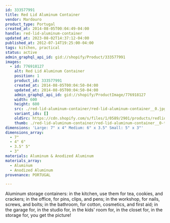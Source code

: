 ```yaml
---
id: 333577991
title: Red Lid Aluminum Container
vendor: Mardouro
product_type: Portugal
created_at: 2014-08-05T00:04:49-04:00
handle: red-lid-aluminum-container
updated_at: 2023-08-02T14:37:12-04:00
published_at: 2012-07-14T19:25:00-04:00
tags: kitchen, practical
status: active
admin_graphql_api_id: gid://shopify/Product/333577991
images:
  - id: 776918127
    alt: Red Lid Aluminum Container
    position: 1
    product_id: 333577991
    created_at: 2014-08-05T00:04:50-04:00
    updated_at: 2014-08-05T00:04:50-04:00
    admin_graphql_api_id: gid://shopify/ProductImage/776918127
    width: 600
    height: 600
    src: ./red-lid-aluminum-container/red-lid-aluminum-container__0.jpg
    variant_ids: []
    oldSrc: https://cdn.shopify.com/s/files/1/0589/2901/products/redlidaluminiumcans-sharp-mix_2.jpeg?v=1407211490
    thumb: ./red-lid-aluminum-container/red-lid-aluminum-container__0-thumb.jpg
dimensions: 'Large: 7" x 4" Medium: 6" x 3.5" Small: 5" x 3"'
dimensions_array:
  - 7"
  - 4" 6"
  - 3.5" 5"
  - 3"
materials: Aluminum & Anodized Aluminum
materials_array:
  - Aluminum
  - Anodized Aluminum
provenance: PORTUGAL

---
```


Aluminum storage containers: in the kitchen, use them for tea, cookies, and crackers; in the office, for pins, clips, and pens; in the workshop, for nails, screws, and bolts; in the bathroom, for cotton, cosmetics, and first aid; in the garage for, in the studio for, in the kids' room for, in the closet for, in the storage for, you get the picture!